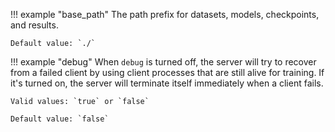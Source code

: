 !!! example "base_path"
    The path prefix for datasets, models, checkpoints, and results.

    Default value: `./`

!!! example "debug"
    When `debug` is turned off, the server will try to recover from a failed client by using client processes that are still alive for training. If it's turned on, the server will terminate itself immediately when a client fails.

    Valid values: `true` or `false`

    Default value: `false`

